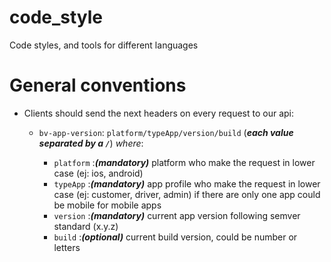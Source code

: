 # code_style
Code styles, and tools for different languages

# General conventions

- Clients should send the next headers on every request to our api:

  * `bv-app-version`: `platform/typeApp/version/build` (***each value separated by a `/`***) _where_:

    - `platform` :***(mandatory)*** platform who make the request in lower case (ej: ios, android)
    - `typeApp` :***(mandatory)*** app profile who make the request in lower case (ej: customer, driver, admin) if there are only one app could be mobile for mobile apps
    - `version` :***(mandatory)*** current app version following semver standard (x.y.z)
    - `build` :***(optional)*** current build version, could be number or letters
